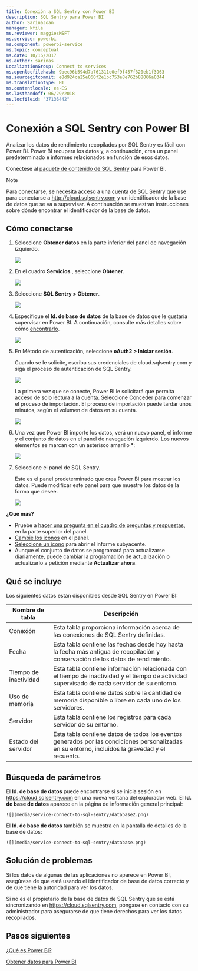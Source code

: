 ```yaml
---
title: Conexión a SQL Sentry con Power BI
description: SQL Sentry para Power BI
author: SarinaJoan
manager: kfile
ms.reviewer: maggiesMSFT
ms.service: powerbi
ms.component: powerbi-service
ms.topic: conceptual
ms.date: 10/16/2017
ms.author: sarinas
LocalizationGroup: Connect to services
ms.openlocfilehash: 9bec96b594d7a761311e0ef9f457f320eb1f3963
ms.sourcegitcommit: e8d924ca25e060f2e1bc753e8e762b88066a0344
ms.translationtype: HT
ms.contentlocale: es-ES
ms.lasthandoff: 06/29/2018
ms.locfileid: "37136442"
---
```

# <a name="connect-to-sql-sentry-with-power-bi"></a>Conexión a SQL Sentry con Power BI
Analizar los datos de rendimiento recopilados por SQL Sentry es fácil con Power BI. Power BI recupera los datos y, a continuación, crea un panel predeterminado e informes relacionados en función de esos datos.

Conéctese al [paquete de contenido de SQL Sentry](https://app.powerbi.com/groups/me/getdata/services/sql-sentry) para Power BI.

>[!NOTE]
>Para conectarse, se necesita acceso a una cuenta de SQL Sentry que use para conectarse a http://cloud.sqlsentry.com y un identificador de la base de datos que se va a supervisar.  A continuación se muestran instrucciones sobre dónde encontrar el identificador de la base de datos.

## <a name="how-to-connect"></a>Cómo conectarse
1. Seleccione **Obtener datos** en la parte inferior del panel de navegación izquierdo.
   
   ![](media/service-connect-to-sql-sentry/pbi_getdata.png)
2. En el cuadro **Servicios** , seleccione **Obtener**.
   
   ![](media/service-connect-to-sql-sentry/pbi_getservices.png) 
3. Seleccione **SQL Sentry  \> Obtener**.
   
   ![](media/service-connect-to-sql-sentry/sqlsentry.png)
4. Especifique el **Id. de base de datos** de la base de datos que le gustaría supervisar en Power BI. A continuación, consulte más detalles sobre cómo [encontrarlo](#FindingParams).
   
   ![](media/service-connect-to-sql-sentry/img2400.png)
5. En Método de autenticación, seleccione **oAuth2 \> Iniciar sesión**.
   
   Cuando se le solicite, escriba sus credenciales de cloud.sqlsentry.com y siga el proceso de autenticación de SQL Sentry.
   
   ![](media/service-connect-to-sql-sentry/img6400.png)
   
   La primera vez que se conecte, Power BI le solicitará que permita acceso de solo lectura a la cuenta. Seleccione Conceder para comenzar el proceso de importación.  El proceso de importación puede tardar unos minutos, según el volumen de datos en su cuenta.
   
   ![](media/service-connect-to-sql-sentry/img7400.png)
6. Una vez que Power BI importe los datos, verá un nuevo panel, el informe y el conjunto de datos en el panel de navegación izquierdo. Los nuevos elementos se marcan con un asterisco amarillo \*:
   
   ![](media/service-connect-to-sql-sentry/img8200.png)
7. Seleccione el panel de SQL Sentry.
   
   Este es el panel predeterminado que crea Power BI para mostrar los datos. Puede modificar este panel para que muestre los datos de la forma que desee.
   
   ![](media/service-connect-to-sql-sentry/img9dashboard800.png)

**¿Qué más?**

* Pruebe a [hacer una pregunta en el cuadro de preguntas y respuestas](power-bi-q-and-a.md), en la parte superior del panel.
* [Cambie los iconos](service-dashboard-edit-tile.md) en el panel.
* [Seleccione un icono](service-dashboard-tiles.md) para abrir el informe subyacente.
* Aunque el conjunto de datos se programará para actualizarse diariamente, puede cambiar la programación de actualización o actualizarlo a petición mediante **Actualizar ahora**.

## <a name="whats-included"></a>Qué se incluye
Los siguientes datos están disponibles desde SQL Sentry en Power BI:

| Nombre de tabla | Descripción |
| --- | --- |
| Conexión |Esta tabla proporciona información acerca de las conexiones de SQL Sentry definidas. |
| Fecha<br /> |Esta tabla contiene las fechas desde hoy hasta la fecha más antigua de recopilación y conservación de los datos de rendimiento. |
| Tiempo de inactividad<br /> |Esta tabla contiene información relacionada con el tiempo de inactividad y el tiempo de actividad supervisado de cada servidor de su entorno. |
| Uso de memoria<br /> |Esta tabla contiene datos sobre la cantidad de memoria disponible o libre en cada uno de los servidores.<br /> |
| Servidor<br /> |Esta tabla contiene los registros para cada servidor de su entorno. |
| Estado del servidor<br /> |Esta tabla contiene datos de todos los eventos generados por las condiciones personalizadas en su entorno, incluidos la gravedad y el recuento. |

<a name="FindingParams"></a>

## <a name="finding-parameters"></a>Búsqueda de parámetros
El **Id. de base de datos** puede encontrarse si se inicia sesión en <https://cloud.sqlsentry.com> en una nueva ventana del explorador web.  El **Id. de base de datos** aparece en la página de información general principal:

    ![](media/service-connect-to-sql-sentry/database2.png)

El **Id. de base de datos** también se muestra en la pantalla de detalles de la base de datos:

    ![](media/service-connect-to-sql-sentry/database.png)


## <a name="troubleshooting"></a>Solución de problemas
Si los datos de algunas de las aplicaciones no aparece en Power BI, asegúrese de que está usando el identificador de base de datos correcto y de que tiene la autoridad para ver los datos. 

Si no es el propietario de la base de datos de SQL Sentry que se está sincronizando en <https://cloud.sqlsentry.com>, póngase en contacto con su administrador para asegurarse de que tiene derechos para ver los datos recopilados.

## <a name="next-steps"></a>Pasos siguientes
[¿Qué es Power BI?](power-bi-overview.md)

[Obtener datos para Power BI](service-get-data.md)

